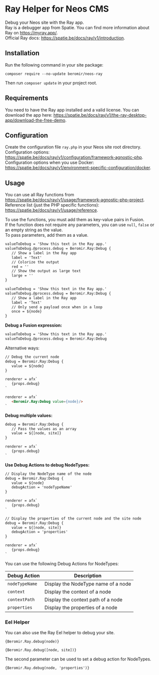 # Ray Helper for Neos CMS

Debug your Neos site with the Ray app.  
Ray is a debugger app from Spatie. You can find more information about Ray on https://myray.app/.  
Official Ray docs: https://spatie.be/docs/ray/v1/introduction.

## Installation
Run the following command in your site package:
```
composer require --no-update beromir/neos-ray
```
Then run `composer update` in your project root.

## Requirements
You need to have the Ray app installed and a valid license.
You can download the app here: https://spatie.be/docs/ray/v1/the-ray-desktop-app/download-the-free-demo.

## Configuration
Create the configuration file `ray.php` in your Neos site root directory.  
Configuration options: https://spatie.be/docs/ray/v1/configuration/framework-agnostic-php.  
Configuration options when you use Docker: https://spatie.be/docs/ray/v1/environment-specific-configuration/docker.

## Usage
You can use all Ray functions from https://spatie.be/docs/ray/v1/usage/framework-agnostic-php-project.  
Reference list (just the PHP specific functions): https://spatie.be/docs/ray/v1/usage/reference.

To use the functions, you must add them as key-value pairs in Fusion.  
If the function does not require any parameters, you can use `null`, `false` or an empty string as the value.  
To pass parameters, add them as a value.

```html
valueToDebug = 'Show this text in the Ray app.'
valueToDebug.@process.debug = Beromir.Ray:Debug {
   // Show a label in the Ray app
   label = 'Text'
   // Colorize the output
   red = ''
   // Show the output as large text
   large = ''
}
```

```html
valueToDebug = 'Show this text in the Ray app.'
valueToDebug.@process.debug = Beromir.Ray:Debug {
   // Show a label in the Ray app
   label = 'Text'
   // Only send a payload once when in a loop
   once = ${node}
}
```

**Debug a Fusion expression:**
```html
valueToDebug = 'Show this text in the Ray app.'
valueToDebug.@process.debug = Beromir.Ray:Debug
```

Alternative ways:
```html
// Debug the current node
debug = Beromir.Ray:Debug {
   value = ${node}
}

renderer = afx`
   {props.debug}
`
```

```html
renderer = afx`
   <Beromir.Ray:Debug value={node}/>
`
```

**Debug multiple values:**
```html
debug = Beromir.Ray:Debug {
   // Pass the values as an array
   value = ${[node, site]}
}

renderer = afx`
   {props.debug}
`
```

**Use Debug Actions to debug NodeTypes:**
```html
// Display the NodeType name of the node
debug = Beromir.Ray:Debug {
   value = ${node}
   debugAction = 'nodeTypeName'
}

renderer = afx`
   {props.debug}
`
```

```html
// Display the properties of the current node and the site node
debug = Beromir.Ray:Debug {
   value = ${[node, site]}
   debugAction = 'properties'
}

renderer = afx`
   {props.debug}
`
```

You can use the following Debug Actions for NodeTypes:

| Debug Action| Description |
| --- | --- |
| `nodeTypeName` | Display the NodeType name of a node |
| `context` | Display the context of a node |
| `contextPath` | Display the context path of a node |
| `properties` | Display the properties of a node |

### Eel Helper
You can also use the Ray Eel helper to debug your site.

```
{Beromir.Ray.debug(node)}

{Beromir.Ray.debug([node, site])}
```

The second parameter can be used to set a debug action for NodeTypes.

```
{Beromir.Ray.debug(node, 'properties')}
```
